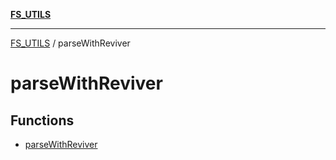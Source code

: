 [**FS_UTILS**](../README.md)

***

[FS_UTILS](../README.md) / parseWithReviver

# parseWithReviver

## Functions

- [parseWithReviver](functions/parseWithReviver.md)
